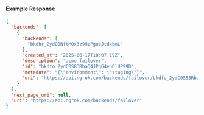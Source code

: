 <!-- Code generated for API Clients. DO NOT EDIT. -->

#### Example Response

```json
{
  "backends": [
    {
      "backends": [
        "bkdhr_2ydC0NftMOx3z9HpPgueJtdxbmL"
      ],
      "created_at": "2025-06-17T10:07:19Z",
      "description": "acme failover",
      "id": "bkdfo_2ydC0S83RbaQ4JPgG4ehOlUP99D",
      "metadata": "{\"environment\": \"staging\"}",
      "uri": "https://api.ngrok.com/backends/failover/bkdfo_2ydC0S83RbaQ4JPgG4ehOlUP99D"
    }
  ],
  "next_page_uri": null,
  "uri": "https://api.ngrok.com/backends/failover"
}
```
